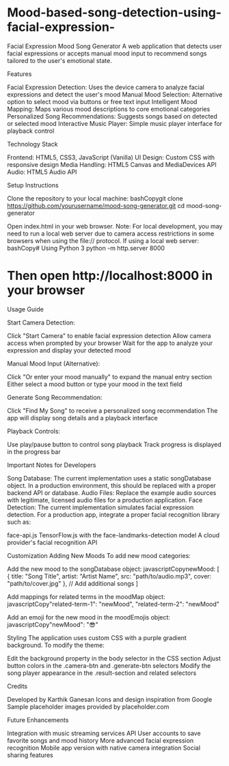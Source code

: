 # Mood-based-song-detection-using-facial-expression-

Facial Expression Mood Song Generator
A web application that detects user facial expressions or accepts manual mood input to recommend songs tailored to the user's emotional state.

Features

Facial Expression Detection: Uses the device camera to analyze facial expressions and detect the user's mood
Manual Mood Selection: Alternative option to select mood via buttons or free text input
Intelligent Mood Mapping: Maps various mood descriptions to core emotional categories
Personalized Song Recommendations: Suggests songs based on detected or selected mood
Interactive Music Player: Simple music player interface for playback control

Technology Stack

Frontend: HTML5, CSS3, JavaScript (Vanilla)
UI Design: Custom CSS with responsive design
Media Handling: HTML5 Canvas and MediaDevices API
Audio: HTML5 Audio API

Setup Instructions

Clone the repository to your local machine:
bashCopygit clone https://github.com/yourusername/mood-song-generator.git
cd mood-song-generator

Open index.html in your web browser.
Note: For local development, you may need to run a local web server due to camera access restrictions in some browsers when using the file:// protocol.
If using a local web server:
bashCopy# Using Python 3
python -m http.server 8000

# Then open http://localhost:8000 in your browser


Usage Guide

Start Camera Detection:

Click "Start Camera" to enable facial expression detection
Allow camera access when prompted by your browser
Wait for the app to analyze your expression and display your detected mood


Manual Mood Input (Alternative):

Click "Or enter your mood manually" to expand the manual entry section
Either select a mood button or type your mood in the text field


Generate Song Recommendation:

Click "Find My Song" to receive a personalized song recommendation
The app will display song details and a playback interface


Playback Controls:

Use play/pause button to control song playback
Track progress is displayed in the progress bar



Important Notes for Developers

Song Database: The current implementation uses a static songDatabase object. In a production environment, this should be replaced with a proper backend API or database.
Audio Files: Replace the example audio sources with legitimate, licensed audio files for a production application.
Face Detection: The current implementation simulates facial expression detection. For a production app, integrate a proper facial recognition library such as:

face-api.js
TensorFlow.js with the face-landmarks-detection model
A cloud provider's facial recognition API



Customization
Adding New Moods
To add new mood categories:

Add the new mood to the songDatabase object:
javascriptCopynewMood: [
    { title: "Song Title", artist: "Artist Name", src: "path/to/audio.mp3", cover: "path/to/cover.jpg" },
    // Add additional songs
]

Add mappings for related terms in the moodMap object:
javascriptCopy"related-term-1": "newMood",
"related-term-2": "newMood"

Add an emoji for the new mood in the moodEmojis object:
javascriptCopy"newMood": "😎"


Styling
The application uses custom CSS with a purple gradient background. To modify the theme:

Edit the background property in the body selector in the CSS section
Adjust button colors in the .camera-btn and .generate-btn selectors
Modify the song player appearance in the .result-section and related selectors

Credits

Developed by Karthik Ganesan 
Icons and design inspiration from Google 
Sample placeholder images provided by placeholder.com

Future Enhancements

Integration with music streaming services API
User accounts to save favorite songs and mood history
More advanced facial expression recognition
Mobile app version with native camera integration
Social sharing features
